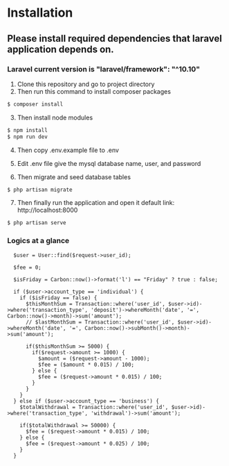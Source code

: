 # Installation

## Please install required dependencies that laravel application depends on.

### Laravel current version is "laravel/framework": "^10.10"

1. Clone this repository and go to project directory
2. Then run this command to install composer packages
```bash
$ composer install
```
3. Then install node modules
```bash
$ npm install
$ npm run dev
```
4. Then copy .env.example file to .env

5. Edit .env file give the mysql database name, user, and password
6. Then migrate and seed database tables
```bash
$ php artisan migrate
```
7. Then finally run the application and open it default link: http://localhost:8000
```bash
$ php artisan serve
```

### Logics at a glance
```
  $user = User::find($request->user_id);

  $fee = 0;

  $isFriday = Carbon::now()->format('l') == "Friday" ? true : false;

  if ($user->account_type == 'individual') {
    if ($isFriday == false) {
      $thisMonthSum = Transaction::where('user_id', $user->id)->where('transaction_type', 'deposit')->whereMonth('date', '=', Carbon::now()->month)->sum('amount');
      // $lastMonthSum = Transaction::where('user_id', $user->id)->whereMonth('date', '=', Carbon::now()->subMonth()->month)->sum('amount');

      if($thisMonthSum >= 5000) {
        if($request->amount >= 1000) {
          $amount = ($request->amount - 1000);
          $fee = ($amount * 0.015) / 100;
        } else {
          $fee = ($request->amount * 0.015) / 100;
        }
      }
    }
  } else if ($user->account_type == 'business') {
    $totalWithdrawal = Transaction::where('user_id', $user->id)->where('transaction_type', 'withdrawal')->sum('amount');

    if($totalWithdrawal >= 50000) {
      $fee = ($request->amount * 0.015) / 100;
    } else {
      $fee = ($request->amount * 0.025) / 100;
    }
  }
```